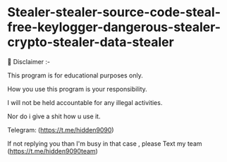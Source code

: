 # Stealer-stealer-source-code-steal-free-keylogger-dangerous-stealer-crypto-stealer-data-stealer


 
 

🚧 Disclaimer  :- 

This program is for educational purposes only.

How you use this program is your responsibility.

I will not be held accountable for any illegal activities.

Nor do i give a shit how u use it.




Telegram: (https://t.me/hidden9090)

If not replying you than I'm busy in that case , please Text my team (https://t.me/hidden9090team)
